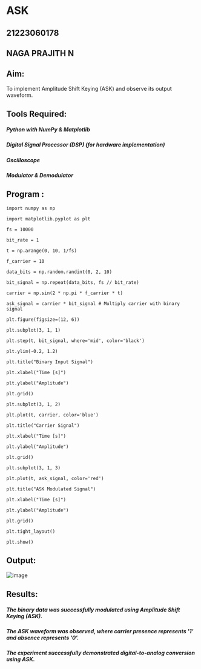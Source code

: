 # ASK
## 21223060178
## NAGA PRAJITH N
## Aim:
To implement Amplitude Shift Keying (ASK) and observe its output waveform.

## Tools Required:
##### Python with NumPy & Matplotlib
##### Digital Signal Processor (DSP) (for hardware implementation)
##### Oscilloscope
##### Modulator & Demodulator
## Program :
~~~~
import numpy as np

import matplotlib.pyplot as plt

fs = 10000

bit_rate = 1

t = np.arange(0, 10, 1/fs)

f_carrier = 10

data_bits = np.random.randint(0, 2, 10)

bit_signal = np.repeat(data_bits, fs // bit_rate)

carrier = np.sin(2 * np.pi * f_carrier * t)

ask_signal = carrier * bit_signal # Multiply carrier with binary signal

plt.figure(figsize=(12, 6))

plt.subplot(3, 1, 1)

plt.step(t, bit_signal, where='mid', color='black')

plt.ylim(-0.2, 1.2)

plt.title("Binary Input Signal")

plt.xlabel("Time [s]")

plt.ylabel("Amplitude")

plt.grid()

plt.subplot(3, 1, 2)

plt.plot(t, carrier, color='blue')

plt.title("Carrier Signal")

plt.xlabel("Time [s]")

plt.ylabel("Amplitude")

plt.grid()

plt.subplot(3, 1, 3)

plt.plot(t, ask_signal, color='red')

plt.title("ASK Modulated Signal")

plt.xlabel("Time [s]")

plt.ylabel("Amplitude")

plt.grid()

plt.tight_layout()

plt.show()
~~~~
## Output:
![image](https://github.com/user-attachments/assets/85ea3095-3abf-4156-9aa6-b1877e541b3f)
## Results:
##### The binary data was successfully modulated using Amplitude Shift Keying (ASK).
##### The ASK waveform was observed, where carrier presence represents '1' and absence represents '0'.
##### The experiment successfully demonstrated digital-to-analog conversion using ASK.


